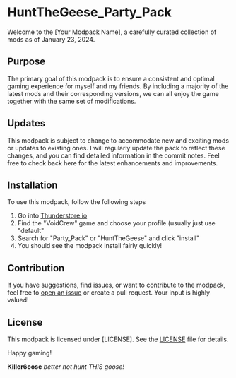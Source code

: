 # HuntTheGeese_Party_Pack

Welcome to the [Your Modpack Name], a carefully curated collection of mods as of January 23, 2024.

## Purpose
The primary goal of this modpack is to ensure a consistent and optimal gaming experience for myself and my friends. By including a majority of the latest mods and their corresponding versions, we can all enjoy the game together with the same set of modifications.

## Updates
This modpack is subject to change to accommodate new and exciting mods or updates to existing ones. I will regularly update the pack to reflect these changes, and you can find detailed information in the commit notes. Feel free to check back here for the latest enhancements and improvements.

## Installation
To use this modpack, follow the following steps
1. Go into [Thunderstore.io](https://thunderstore.io)
2. Find the "VoidCrew" game and choose your profile (usually just use "default"
3. Search for "Party_Pack" or "HuntTheGeese" and click "install"
4. You should see the modpack install fairly quickly!

## Contribution
If you have suggestions, find issues, or want to contribute to the modpack, feel free to [open an issue](https://github.com/killer6oose/HuntTheGeese/issues/new) or create a pull request. Your input is highly valued!

## License
This modpack is licensed under [LICENSE]. See the [LICENSE](https://github.com/killer6oose/HuntTheGeese/License.md) file for details.

Happy gaming!

**Killer6oose**
_better not hunt THIS goose!_

